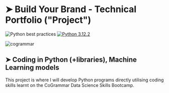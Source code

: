 # ➤ Build Your Brand - Technical Portfolio ("Project")

![Python best practices](https://img.shields.io/badge/Python%20best%20practices-green)
[![Python 3.12.2](https://img.shields.io/badge/python-version-blue)](https://www.python.org/downloads/release/python-3122/)

![cogrammar](https://github.com/zxxmak/zxxmak/assets/163466077/890c14c3-757f-4a22-9397-a69819d4c093)

## ➤ Coding in Python (+libraries), Machine Learning models

This project is where I will develop Python programs directly utilising coding skills learnt on the CoGrammar Data Science Skills Bootcamp.